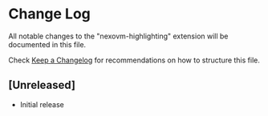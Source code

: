 # Change Log

All notable changes to the "nexovm-highlighting" extension will be documented in this file.

Check [Keep a Changelog](http://nexoscript.com/language) for recommendations on how to structure this file.

## [Unreleased]

- Initial release
